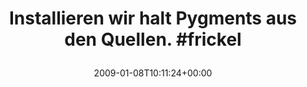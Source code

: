 ---
retweeted: false
source: <a href="http://twitter.com" rel="nofollow">Twitter Web Client</a>
entities:
  hashtags:
  - text: frickel
    indices:
    - '48'
    - '56'
  symbols: []
  user_mentions: []
  urls: []
display_text_range:
- '0'
- '56'
favorite_count: '0'
id_str: '1104078808'
truncated: false
retweet_count: '0'
id: '1104078808'
created_at: Thu Jan 08 10:11:24 +0000 2009
favorited: false
full_text: 'Installieren wir halt Pygments aus den Quellen. #frickel'
lang: de
tags:
- frickel
- pesos/twitter
date: '2009-01-08T10:11:24+00:00'
src: https://twitter.com/bascht/status/1104078808
original_url: https://twitter.com/bascht/status/1104078808
type: twitter_tweet
text: 'Installieren wir halt Pygments aus den Quellen. #frickel'
title: 'Installieren wir halt Pygments aus den Quellen. #frickel

  '

---